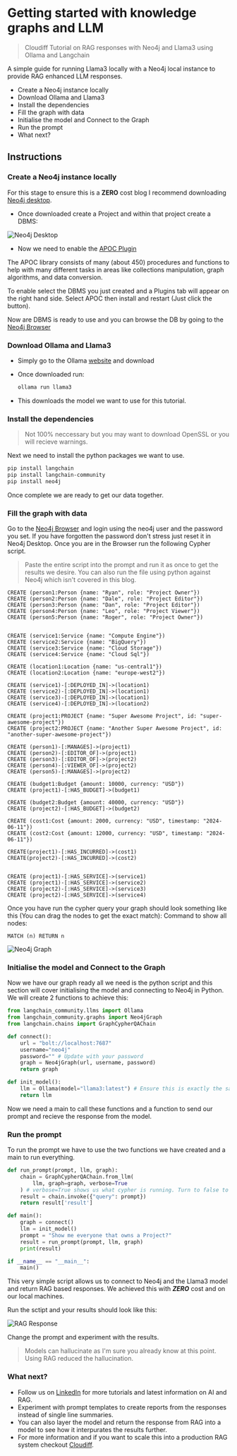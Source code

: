 # Getting started with knowledge graphs and LLM

> Cloudiff Tutorial on RAG responses with Neo4j and Llama3 using Ollama and Langchain

A simple guide for running Llama3 locally with a Neo4j local instance to provide RAG enhanced LLM responses.

* Create a Neo4j instance locally
* Download Ollama and Llama3
* Install the dependencies
* Fill the graph with data
* Initialise the model and Connect to the Graph
* Run the prompt
* What next?

## Instructions

### Create a Neo4j instance locally

For this stage to ensure this is a **ZERO** cost blog I recommend downloading [Neo4j desktop](https://neo4j.com/download/?utm_source=Google&utm_medium=PaidSearch&utm_campaign=Evergreen&utm_content=EMEA-Search-SEMBrand-Evergreen-None-SEM-SEM-NonABM&utm_term=download%20neo4j&utm_adgroup=download&gad_source=1&gclid=CjwKCAjwyJqzBhBaEiwAWDRJVGYXNTlfsLo4jg4lo4QNFb-lpgJOHcxTJICJ1OE-n58MX0Vw8BU2YxoCI7YQAvD_BwE).

* Once downloaded create a Project and within that project create a DBMS:

![Neo4j Desktop](https://storage.googleapis.com/cloudiff-blog-images/neo4j-desktop-dbms.png "Neo4j desktop showing basic DBMS setup")

* Now we need to enable the [APOC Plugin](https://github.com/neo4j/apoc)

The APOC library consists of many (about 450) procedures and functions to help with many different tasks in areas like collections manipulation, graph algorithms, and data conversion.

To enable select the DBMS you just created and a Plugins tab will appear on the right hand side. Select APOC then install and restart (Just click the button).

Now are DBMS is ready to use and you can browse the DB by going to the [Neo4j Browser](http://localhost:7474/browser/)

### Download Ollama and Llama3

* Simply go to the Ollama [website](https://www.ollama.com/download) and download
* Once downloaded run:

  ```bash
  ollama run llama3
  ```

* This downloads the model we want to use for this tutorial.

### Install the dependencies

>Not 100% neccessary but you may want to download OpenSSL or you will recieve warnings.

Next we need to install the python packages we want to use.

```bash
pip install langchain
pip install langchain-community
pip install neo4j
```

Once complete we are ready to get our data together.

### Fill the graph with data

Go to the [Neo4j Browser](http://localhost:7474/browser/) and login using the neo4j user and the password you set.
If you have forgotten the password don't stress just reset it in Neo4j Desktop.
Once you are in the Browser run the following Cypher script.
> Paste the entire script into the prompt and run it as once to get the results we desire. You can also run the file using python against Neo4j which isn't covered in this blog.

```cypher
CREATE (person1:Person {name: "Ryan", role: "Project Owner"})
CREATE (person2:Person {name: "Dale", role: "Project Editor"})
CREATE (person3:Person {name: "Dan", role: "Project Editor"})
CREATE (person4:Person {name: "Leo", role: "Project Viewer"})
CREATE (person5:Person {name: "Roger", role: "Project Owner"})


CREATE (service1:Service {name: "Compute Engine"})
CREATE (service2:Service {name: "BigQuery"})
CREATE (service3:Service {name: "Cloud Storage"})
CREATE (service4:Service {name: "Cloud Sql"})

CREATE (location1:Location {name: "us-central1"})
CREATE (location2:Location {name: "europe-west2"})

CREATE (service1)-[:DEPLOYED_IN]->(location1)
CREATE (service2)-[:DEPLOYED_IN]->(location1)
CREATE (service3)-[:DEPLOYED_IN]->(location1)
CREATE (service4)-[:DEPLOYED_IN]->(location2)

CREATE (project1:PROJECT {name: "Super Awesome Project", id: "super-awesome-project"})
CREATE (project2:PROJECT {name: "Another Super Awesome Project", id: "another-super-awesome-project"})

CREATE (person1)-[:MANAGES]->(project1)
CREATE (person2)-[:EDITOR_OF]->(project1)
CREATE (person3)-[:EDITOR_OF]->(project2)
CREATE (person4)-[:VIEWER_OF]->(project2)
CREATE (person5)-[:MANAGES]->(project2)

CREATE (budget1:Budget {amount: 10000, currency: "USD"})
CREATE (project1)-[:HAS_BUDGET]->(budget1)

CREATE (budget2:Budget {amount: 40000, currency: "USD"})
CREATE (project2)-[:HAS_BUDGET]->(budget2)

CREATE (cost1:Cost {amount: 2000, currency: "USD", timestamp: "2024-06-11"})
CREATE (cost2:Cost {amount: 12000, currency: "USD", timestamp: "2024-06-11"})

CREATE(project1)-[:HAS_INCURRED]->(cost1)
CREATE(project2)-[:HAS_INCURRED]->(cost2)


CREATE (project1)-[:HAS_SERVICE]->(service1)
CREATE (project1)-[:HAS_SERVICE]->(service2)
CREATE (project2)-[:HAS_SERVICE]->(service3)
CREATE (project2)-[:HAS_SERVICE]->(service4)
```

Once you have run the cypher query your graph should look something like this (You can drag the nodes to get the exact match):
Command to show all nodes:

```cypher
MATCH (n) RETURN n
```

![Neo4j Graph](https://storage.googleapis.com/cloudiff-blog-images/neo4j-post-script-graph.png "Neo4j Graph post cypher script running.")

### Initialise the model and Connect to the Graph

Now we have our graph ready all we need is the python script and this section will cover initialising the model and connecting to Neo4j in Python.
We will create 2 functions to achieve this:

```python
from langchain_community.llms import Ollama
from langchain_community.graphs import Neo4jGraph
from langchain.chains import GraphCypherQAChain

def connect():
    url = "bolt://localhost:7687"
    username="neo4j"
    password="" # Update with your password
    graph = Neo4jGraph(url, username, password)
    return graph

def init_model():
    llm = Ollama(model="llama3:latest") # Ensure this is exactly the same image you used in the ollama run command or it will download another.
    return llm
```

Now we need a main to call these functions and a function to send our prompt and recieve the response from the model.

### Run the prompt

To run the prompt we have to use the two functions we have created and a main to run everything.

```python
def run_prompt(prompt, llm, graph):
    chain = GraphCypherQAChain.from_llm(
        llm, graph=graph, verbose=True
    ) # verbose=True shows us what cypher is running. Turn to false to recieve summary response.
    result = chain.invoke({"query": prompt})
    return result['result']

def main():
    graph = connect()
    llm = init_model()
    prompt = "Show me everyone that owns a Project?"
    result = run_prompt(prompt, llm, graph)
    print(result)

if __name__ == "__main__":
    main()
```

This very simple script allows us to connect to Neo4j and the Llama3 model and return RAG based responses.
We achieved this with ***ZERO*** cost and on our local machines.

Run the sctipt and your results should look like this:

![RAG Response](https://storage.googleapis.com/cloudiff-blog-images/rag-results.png "Output of the python script showing RAG response.")

Change the prompt and experiment with the results.
>Models can hallucinate as I'm sure you already know at this point. Using RAG reduced the hallucination.

### What next?

* Follow us on [LinkedIn](https://www.linkedin.com/company/cloudiff/) for more tutorials and latest information on AI and RAG.
* Experiment with prompt templates to create reports from the responses instead of single line summaries.
* You can also layer the model and return the response from RAG into a model to see how it interpurates the results further.
* For more information and if you want to scale this into a production RAG system checkout [Cloudiff](https://cloudiff.co.uk/).
